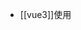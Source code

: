 - [[vue3]]使用<script setup>语法糖默认是关闭 意思是它不会对外释出方法和数据 需要使用[definedExpose](https://cn.vuejs.org/api/sfc-script-setup.html#defineexpose)来指定要暴露出去的属性 #anwser
- DONE [[iast要完成的任务]]
  :LOGBOOK:
  CLOCK: [2022-09-19 Mon 09:19:34]
  CLOCK: [2022-09-19 Mon 09:19:40]
  CLOCK: [2022-09-19 Mon 09:19:45]
  CLOCK: [2022-09-19 Mon 09:19:50]--[2022-09-22 Thu 14:21:51] =>  77:02:01
  :END:
	- 新建项目
	- 查看漏洞
	-